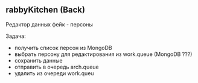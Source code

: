 ## rabbyKitchen (Back)
Редактор данных фейк - персоны

Задача:
- получить список персон из MongoDB
- выбрать персону для редактирования из work.queue (MongoDB ???)
- сохранить данные
- отправить в очередь arch.queue
- удалить из очереди work.queu

